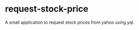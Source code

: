 request-stock-price
==============

A small application to request stock prices from yahoo using yql.

